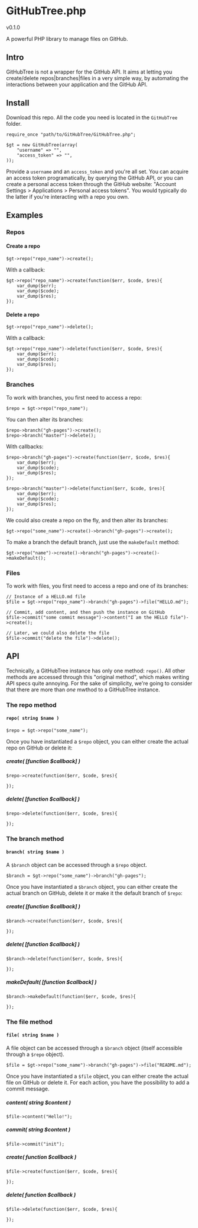# GitHubTree.php 

v0.1.0

A powerful PHP library to manage files on GitHub.

## Intro

GitHubTree is not a wrapper for the GitHub API. It aims at letting you create/delete repos|branches|files in a very simple way, by automating the interactions between your application and the GitHub API.

## Install

Download this repo. All the code you need is located in the `GitHubTree` folder.

```
require_once "path/to/GitHubTree/GitHubTree.php";

$gt = new GitHubTree(array(
    "username" => "",
    "access_token" => "",
));
```

Provide a `username` and an `access_token` and you're all set. You can acquire an access token programatically, by querying the GitHub API, or you can create a personal access token through the GitHub website: "Account Settings > Applications > Personal access tokens". You would typically do the latter if you're interacting with a repo you own.

## Examples

### Repos

#### Create a repo

```
$gt->repo("repo_name")->create();
```

With a callback:

```
$gt->repo("repo_name")->create(function($err, $code, $res){
    var_dump($err);
    var_dump($code);
    var_dump($res);
});
```

#### Delete a repo

```
$gt->repo("repo_name")->delete();
```

With a callback:

```
$gt->repo("repo_name")->delete(function($err, $code, $res){
    var_dump($err);
    var_dump($code);
    var_dump($res);
});
```

### Branches

To work with branches, you first need to access a repo:

```
$repo = $gt->repo("repo_name");
```

You can then alter its branches:

```
$repo->branch("gh-pages")->create();
$repo->branch("master")->delete();
```

With callbacks:

```
$repo->branch("gh-pages")->create(function($err, $code, $res){
    var_dump($err);
    var_dump($code);
    var_dump($res);
});

$repo->branch("master")->delete(function($err, $code, $res){
    var_dump($err);
    var_dump($code);
    var_dump($res);
});
```

We could also create a repo on the fly, and then alter its branches:

```
$gt->repo("some_name")->create()->branch("gh-pages")->create();
```

To make a branch the default branch, just use the `makeDefault` method:

```
$gt->repo("name")->create()->branch("gh-pages")->create()->makeDefault();
```

### Files

To work with files, you first need to access a repo and one of its branches:

```
// Instance of a HELLO.md file
$file = $gt->repo("repo_name")->branch("gh-pages")->file("HELLO.md");

// Commit, add content, and then push the instance on GitHub
$file->commit("some commit message")->content("I am the HELLO file")->create();

// Later, we could also delete the file
$file->commit("delete the file")->delete();
```

## API

Technically, a GitHubTree instance has only one method: `repo()`. All other methods are accessed through this "original method", which makes writing API specs quite annoying. For the sake of simplicity, we're going to consider that there are more than *one* mwthod to a GitHubTree instance.

### The repo method

#### `repo( string $name )`

```
$repo = $gt->repo("some_name");
```

Once you have instantiated a `$repo` object, you can either create the actual repo on GitHub or delete it:

##### create( [function $callback] )

```
$repo->create(function($err, $code, $res){
    
});
```

##### delete( [function $callback] )

```
$repo->delete(function($err, $code, $res){
    
});
```

### The branch method

#### `branch( string $name )`

A `$branch` object can be accessed through a `$repo` object.

```
$branch = $gt->repo("some_name")->branch("gh-pages");
```

Once you have instantiated a `$branch` object, you can either create the actual branch on GitHub, delete it or make it the default branch of `$repo`:

##### create( [function $callback] )

```
$branch->create(function($err, $code, $res){
    
});
```

##### delete( [function $callback] )

```
$branch->delete(function($err, $code, $res){
    
});
```

##### makeDefault( [function $callback] )

```
$branch->makeDefault(function($err, $code, $res){
    
});
```

### The file method

#### `file( string $name )`

A file object can be accessed through a `$branch` object (itself accessible through a `$repo` object).

```
$file = $gt->repo("some_name")->branch("gh-pages")->file("README.md");
```

Once you have instantiated a `$file` object, you can either create the actual file on GitHub or delete it. For each action, you have the possibility to add a commit message.

##### content( string $content )

```
$file->content("Hello!");
```

##### commit( string $content )

```
$file->commit("init");
```

##### create( function $callback )

```
$file->create(function($err, $code, $res){
    
});
```

##### delete( function $callback )

```
$file->delete(function($err, $code, $res){
    
});
```